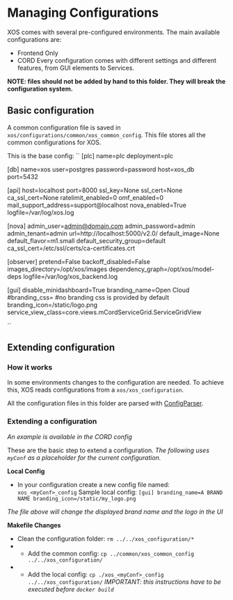 # Managing Configurations

XOS comes with several pre-configured environments. The main available configurations are:

- Frontend Only
- CORD
Every configuration comes with different settings and different features, from GUI elements to Services.

__NOTE: files should not be added by hand to this folder. They will break the configuration system.__

## Basic configuration

A common configuration file is saved in `xos/configurations/common/xos_common_config`. This file stores all the common configurations for XOS.

This is the base config:
``
[plc]
name=plc
deployment=plc

[db]
name=xos
user=postgres
password=password
host=xos_db
port=5432

[api]
host=localhost
port=8000
ssl_key=None
ssl_cert=None
ca_ssl_cert=None
ratelimit_enabled=0
omf_enabled=0
mail_support_address=support@localhost
nova_enabled=True
logfile=/var/log/xos.log

[nova]
admin_user=admin@domain.com
admin_password=admin
admin_tenant=admin
url=http://localhost:5000/v2.0/
default_image=None
default_flavor=m1.small
default_security_group=default
ca_ssl_cert=/etc/ssl/certs/ca-certificates.crt

[observer]
pretend=False
backoff_disabled=False
images_directory=/opt/xos/images
dependency_graph=/opt/xos/model-deps
logfile=/var/log/xos_backend.log

[gui]
disable_minidashboard=True
branding_name=Open Cloud
#branding_css= #no branding css is provided by default
branding_icon=/static/logo.png
service_view_class=core.views.mCordServiceGrid.ServiceGridView

``

## Extending configuration

### How it works

In some environments changes to the configuration are needed. To achieve this, XOS reads configurations from a `xos/xos_configuration`.

All the configuration files in this folder are parsed with [ConfigParser](https://docs.python.org/2/library/configparser.html).

### Extending a configuration

_An example is available in the CORD config_

These are the basic step to extend a configuration. 
_The following uses `myConf` as a placeholder for the current configuration._

**Local Config**

- In your configuration create a new config file named: `xos_<myConf>_config`
Sample local config:
``
[gui]
branding_name=A BRAND NAME
branding_icon=/static/my_logo.png
``

_The file above will change the displayed brand name and the logo in the UI_

**Makefile Changes**
- Clean the configuration folder: `rm ../../xos_configuration/*`
- - Add the common config: `cp ../common/xos_common_config ../../xos_configuration/`
- - Add the local config: `cp ./xos_<myConf>_config ../../xos_configuration/`
_IMPORTANT: this instructions have to be executed before `docker build`_



